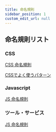 ```yaml
---
title: 命名規則
sidebar_position: 1
custom_edit_url: null
---
```


## 命名規則リスト

### CSS

[CSS 命名規則](./css-name/)

[CSSでよく使うパターン](./css-sample-name/)

### Javascript

[JS 命名規則](./js-name/)

### ツール・サービス

[JS 命名規則](./js-name/)
